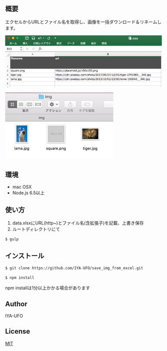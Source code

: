 ## 概要
エクセルからURLとファイル名を取得し、画像を一括ダウンロード＆リネームします。

![ScreenShot](readme_img/excel.png)

![ScreenShot](readme_img/img.png)

## 環境
- mac OSX
- Node.js 6.5以上

## 使い方
1. data.xlsxにURL(http~)とファイル名(含拡張子)を記載、上書き保存
2. ルートディレクトリにて
```bash
$ gulp
```

## インストール
```bash
$ git clone https://github.com/IYA-UFO/save_img_from_excel.git
```
```bash
$ npm install
```
npm installは1分以上かかる場合があります


## Author
IYA-UFO

## License
[MIT](http://b4b4r07.mit-license.org)
